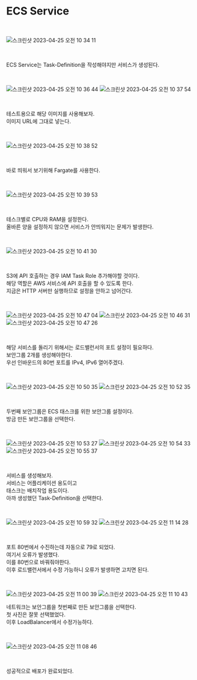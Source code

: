 # ECS Service

<br>

![스크린샷 2023-04-25 오전 10 34 11](https://user-images.githubusercontent.com/81137234/234153064-2e719843-b01c-475b-ae42-0afbb0a7fcde.png)

<br>

ECS Service는 Task-Definition을 작성해야지만 서비스가 생성된다.

<br>

![스크린샷 2023-04-25 오전 10 36 44](https://user-images.githubusercontent.com/81137234/234153270-1905ab0e-fd96-44ae-8150-92b4540f8d98.png)
![스크린샷 2023-04-25 오전 10 37 54](https://user-images.githubusercontent.com/81137234/234153398-70871049-40ee-4bb0-8161-4456340b696b.png)

<br>

테스트용으로 해당 이미지를 사용해보자.  
이미지 URL에 그대로 넣는다.

<br>

![스크린샷 2023-04-25 오전 10 38 52](https://user-images.githubusercontent.com/81137234/234153500-3d08d8b2-4837-4bc5-8651-6aec1d10e7b1.png)

<br>

바로 띄워서 보기위해 Fargate를 사용한다.

<br>

![스크린샷 2023-04-25 오전 10 39 53](https://user-images.githubusercontent.com/81137234/234153632-90d2b10f-ecf1-4a60-a95b-fca1285b535f.png)

<br>

테스크별로 CPU와 RAM을 설정한다.  
올바른 양을 설정하지 않으면 서비스가 안띄워지는 문제가 발생한다.

<br>

![스크린샷 2023-04-25 오전 10 41 30](https://user-images.githubusercontent.com/81137234/234153814-00eecb44-4a20-4c41-8cdb-7477ff852923.png)

<br>

S3에 API 호출하는 경우 IAM Task Role 추가해야할 것이다.  
해당 역할은 AWS 서비스에 API 호출을 할 수 있도록 한다.  
지금은 HTTP 서버만 실행하므로 설정을 안하고 넘어간다.

<br>

![스크린샷 2023-04-25 오전 10 47 04](https://user-images.githubusercontent.com/81137234/234154439-5c5e4174-7c21-4024-9f23-1d4f3a007e90.png)
![스크린샷 2023-04-25 오전 10 46 31](https://user-images.githubusercontent.com/81137234/234154379-e930b41a-e9bd-46b1-9317-9b784b9616ce.png)
![스크린샷 2023-04-25 오전 10 47 26](https://user-images.githubusercontent.com/81137234/234154480-1a1cfa9d-f344-4d03-a6b0-ab086b5ace33.png)

<br>

해당 서비스를 돌리기 위해서는 로드밸런서의 포트 설정이 필요하다.  
보안그룹 2개를 생성해야한다.  
우선 인바운드의 80번 포트를 IPv4, IPv6 열어주겠다.

<br>

![스크린샷 2023-04-25 오전 10 50 35](https://user-images.githubusercontent.com/81137234/234154819-ed45a9f0-1211-4b3a-97db-5d7c67eb98a9.png)
![스크린샷 2023-04-25 오전 10 52 35](https://user-images.githubusercontent.com/81137234/234155051-308831c3-ed67-44f0-bdb4-bd2f0b4ca027.png)

<br>

두번째 보안그룹은 ECS 태스크를 위한 보안그룹 설정이다.  
방금 만든 보안그룹을 선택한다.

<br>

![스크린샷 2023-04-25 오전 10 53 27](https://user-images.githubusercontent.com/81137234/234155159-c52c829c-0243-4a0e-9820-ffa3daaf97e5.png)
![스크린샷 2023-04-25 오전 10 54 33](https://user-images.githubusercontent.com/81137234/234155287-1ef86e47-80fb-4697-96f5-37a05d008f8d.png)
![스크린샷 2023-04-25 오전 10 55 37](https://user-images.githubusercontent.com/81137234/234155426-314a63aa-9b08-4b9b-9de8-b6819996554a.png)

<br>

서비스를 생성해보자.  
서비스는 어플리케이션 용도이고  
태스크는 배치작업 용도이다.  
아까 생성했던 Task-Definition을 선택한다.  

<br>

![스크린샷 2023-04-25 오전 10 59 32](https://user-images.githubusercontent.com/81137234/234155909-372b6397-0d4a-439f-a6bd-8e143fcc2a59.png)
![스크린샷 2023-04-25 오전 11 14 28](https://user-images.githubusercontent.com/81137234/234157706-0ab61aa3-4d44-4239-ab22-394c8270681a.png)

<br>

포트 80번에서 수진하는데 자동으로 79로 되었다.  
여기서 오류가 발생했다.  
이를 80번으로 바꿔줘야한다.  
이후 로드밸런서에서 수정 가능하니 오류가 발생하면 고치면 된다.

<br>

![스크린샷 2023-04-25 오전 11 00 39](https://user-images.githubusercontent.com/81137234/234156095-72382cc0-05eb-4e6d-8303-6e31c79e09d5.png)
![스크린샷 2023-04-25 오전 11 10 43](https://user-images.githubusercontent.com/81137234/234157314-6547aba6-66b7-4005-adba-b6a5bd214533.png)
<br>

네트워크는 보안그룹을 첫번째로 만든 보안그룹을 선택한다.  
첫 사진은 잘못 선택했었다.  
이후 LoadBalancer에서 수정가능하다.

<br>

![스크린샷 2023-04-25 오전 11 08 46](https://user-images.githubusercontent.com/81137234/234156977-bd747dd5-4bc5-4151-969e-c867a47b0742.png)

<br>

성공적으로 배포가 완료되었다.
<br>
